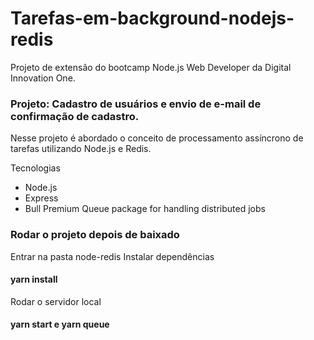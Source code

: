 # Tarefas-em-background-nodejs-redis
Projeto de extensão do bootcamp Node.js Web Developer da Digital Innovation One.

### Projeto: Cadastro de usuários e envio de e-mail de confirmação de cadastro.

Nesse projeto é abordado o conceito de processamento assíncrono de tarefas utilizando Node.js e Redis.

Tecnologias
  - Node.js
  - Express
  - Bull Premium Queue package for handling distributed jobs


### Rodar o projeto depois de baixado

Entrar na pasta node-redis
Instalar dependências

#### yarn install

Rodar o servidor local

#### yarn start e yarn queue
